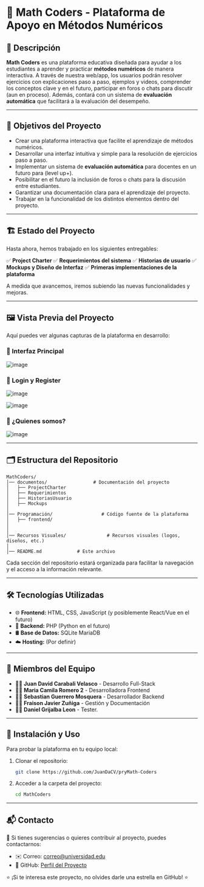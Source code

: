 # 🚀 Math Coders - Plataforma de Apoyo en Métodos Numéricos




## 📌 Descripción

**Math Coders** es una plataforma educativa diseñada para ayudar a los estudiantes a aprender y practicar **métodos numéricos** de manera interactiva. A través de nuestra web/app, los usuarios podrán resolver ejercicios con explicaciones paso a paso, ejemplos y videos, comprender los conceptos clave y en el futuro, participar en foros o chats para discutir (aun en proceso). Además, contará con un sistema de **evaluación automática** que facilitará a la evaluación del desempeño.

---

## 🎯 Objetivos del Proyecto

- Crear una plataforma interactiva que facilite el aprendizaje de métodos numéricos.
- Desarrollar una interfaz intuitiva y simple para la resolución de ejercicios paso a paso.
- Implementar un sistema de **evaluación automática** para docentes en un futuro para (level up+).
- Posibilitar en el futuro la inclusión de foros o chats para la discusión entre estudiantes.
- Garantizar una documentación clara para el aprendizaje del proyecto.
- Trabajar en la funcionalidad de los distintos elementos dentro del proyecto.

---

## 🏗️ Estado del Proyecto

Hasta ahora, hemos trabajado en los siguientes entregables:

✅ **Project Charter** ✅ **Requerimientos del sistema** ✅ **Historias de usuario** ✅ **Mockups y Diseño de Interfaz** ✅ **Primeras implementaciones de la plataforma**

A medida que avancemos, iremos subiendo las nuevas funcionalidades y mejoras.

---

## 🖼️ Vista Previa del Proyecto

Aquí puedes ver algunas capturas de la plataforma en desarrollo:

### 📌 Interfaz Principal
![image](https://github.com/user-attachments/assets/c50140bf-6578-418b-a61b-bdde88cdaa83)

### 📌 Login y Register
![image](https://github.com/user-attachments/assets/7dcc4329-8309-4471-8bc6-90f05f74ad75)

![image](https://github.com/user-attachments/assets/7b630cdd-4df5-466f-9126-ec0e137f8e04)

### 📌 ¿Quienes somos?
![image](https://github.com/user-attachments/assets/cbf17060-ad58-4aeb-9ccb-124e8d0d149a)

---

## 🗂️ Estructura del Repositorio

```
MathCoders/
│── documentos/                 # Documentación del proyecto
│   ├── ProjectCharter
│   ├── Requerimientos
│   ├── HistoriasUsuario
│   ├── Mockups
│
│── Programación/                  # Código fuente de la plataforma
│   ├── frontend/
│ 
│
│── Recursos Visuales/               # Recursos visuales (logos, diseños, etc.)
│
│── README.md             # Este archivo
```

Cada sección del repositorio estará organizada para facilitar la navegación y el acceso a la información relevante.

---

## 🛠️ Tecnologías Utilizadas

- 🌐 **Frontend:** HTML, CSS, JavaScript (y posiblemente React/Vue en el futuro)
- 💾 **Backend:** PHP (Python en el futuro)
- 🛢️ **Base de Datos:** SQLite MariaDB
- ☁️ **Hosting:** (Por definir)

---

## 👥 Miembros del Equipo

- 👩‍💻 **Juan David Carabali Velasco** - Desarrollo Full-Stack  
- 👨‍💻 **Maria Camila Romero 2** - Desarrolladora Frontend  
- 👩‍💻 **Sebastian Guerrero Mosquera** - Desarrollador Backend   
- 👨‍💻 **Fraison Javier Zuñiga** - Gestión y Documentación  
- 👨‍💻 **Daniel Grijalba Leon** - Tester.  

---


## 🚀 Instalación y Uso

Para probar la plataforma en tu equipo local:

1. Clonar el repositorio:
   ```bash
   git clone https://github.com/JuanDaCV/pryMath-Coders
   ```
2. Acceder a la carpeta del proyecto:
   ```bash
   cd MathCoders
   ```

---

## 📬 Contacto

📩 Si tienes sugerencias o quieres contribuir al proyecto, puedes contactarnos:

- ✉️ Correo: [correo@universidad.edu](mailto\:juanda.cv19@gmail.com)
- 🐙 GitHub: [Perfil del Proyecto](https://github.com/JuanDaCV)

⭐ ¡Si te interesa este proyecto, no olvides darle una estrella en GitHub! ⭐

